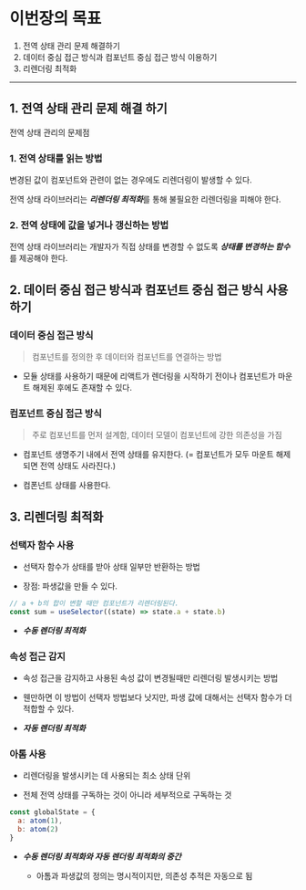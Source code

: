 # 이번장의 목표

1. 전역 상태 관리 문제 해결하기
2. 데이터 중심 접근 방식과 컴포넌트 중심 접근 방식 이용하기
3. 리렌더링 최적화

---

## 1. 전역 상태 관리 문제 해결 하기

전역 상태 관리의 문제점 

### 1. 전역 상태를 읽는 방법

변경된 값이 컴포넌트와 관련이 없는 경우에도 리렌더링이 발생할 수 있다.

전역 상태 라이브러리는 ***리렌더링 최적화***를 통해 불필요한 리렌더링을 피해야 한다.


### 2. 전역 상태에 값을 넣거나 갱신하는 방법

전역 상태 라이브러리는 개발자가 직접 상태를 변경할 수 없도록 ***상태를 변경하는 함수***를 제공해야 한다.


## 2. 데이터 중심 접근 방식과 컴포넌트 중심 접근 방식 사용하기

### 데이터 중심 접근 방식

> 컴포넌트를 정의한 후 데이터와 컴포넌트를 연결하는 방법

- 모듈 상태를 사용하기 때문에 리액트가 렌더링을 시작하기 전이나 컴포넌트가 마운트 해제된 후에도 존재할 수 있다.

### 컴포넌트 중심 접근 방식

> 주로 컴포넌트를 먼저 설계함, 데이터 모델이 컴포넌트에 강한 의존성을 가짐

- 컴포넌트 생명주기 내에서 전역 상태를 유지한다. (= 컴포넌트가 모두 마운트 해제되면 전역 상태도 사라진다.)

- 컴폰넌트 상태를 사용한다.

## 3. 리렌더링 최적화

### 선택자 함수 사용

- 선택자 함수가 상태를 받아 상태 일부만 반환하는 방법

- 장점: 파생값을 만들 수 있다.

```javascript
// a + b의 합이 변할 때만 컴포넌트가 리렌더링된다.
const sum = useSelector((state) => state.a + state.b)
```

- ***수동 렌더링 최적화***

### 속성 접근 감지

- 속성 접근을 감지하고 사용된 속성 값이 변경될때만 리렌더링 발생시키는 방법

- 웬만하면 이 방법이 선택자 방법보다 낫지만, 파생 값에 대해서는 선택자 함수가 더 적합할 수 있다.

- ***자동 렌더링 최적화***

### 아톰 사용

- 리렌더링을 발생시키는 데 사용되는 최소 상태 단위

- 전체 전역 상태를 구독하는 것이 아니라 세부적으로 구독하는 것

```javascript
const globalState = {
  a: atom(1),
  b: atom(2)
}
```

- ***수동 렌더링 최적화와 자동 렌더링 최적화의 중간***

  - 아톰과 파생값의 정의는 명시적이지만, 의존성 추적은 자동으로 됨
